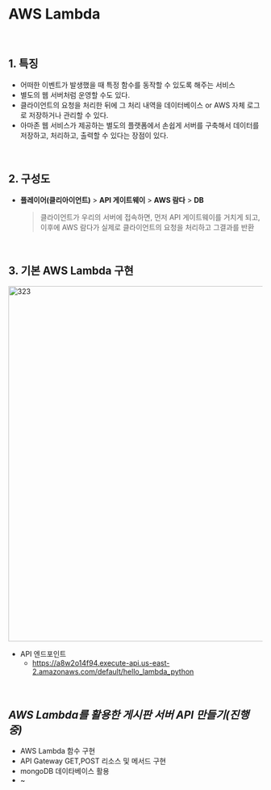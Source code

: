 # **AWS Lambda**

<br>

## **1. 특징**
* 어떠한 이벤트가 발생했을 때 특정 함수를 동작할 수 있도록 해주는 서비스 
* 별도의 웹 서버처럼 운영할 수도 있다.
* 클라이언트의 요청을 처리한 뒤에 그 처리 내역을 데이터베이스 or AWS 자체 로그로 저장하거나 관리할 수 있다.
* 아마존 웹 서비스가 제공하는 별도의 플랫폼에서 손쉽게 서버를 구축해서 데이터를 저장하고, 처리하고, 출력할 수 있다는 장점이 있다.

<br>

## **2. 구성도**
* **플레이어(클리아이언트)** > **API 게이트웨이** > **AWS 람다** > **DB**
    > 클라이언트가 우리의 서버에 접속하면, 먼저 API 게이트웨이를 거치게 되고, 이후에 AWS 람다가 실제로 클라이언트의 요청을 처리하고 그결과를 반환

<br>

## **3. 기본 AWS Lambda 구현**
<img width="704" alt="323" src="https://user-images.githubusercontent.com/80312713/149885730-ff30387c-ec88-454b-a470-50599e1deedc.png"><br>
* API 엔드포인트 <br>
  * https://a8w2o14f94.execute-api.us-east-2.amazonaws.com/default/hello_lambda_python

<br>

## *AWS Lambda를 활용한 게시판 서버 API 만들기(진행중)*
* AWS Lambda 함수 구현
* API Gateway GET,POST 리소스 및 메서드 구현
* mongoDB 데이타베이스 활용
* ~
